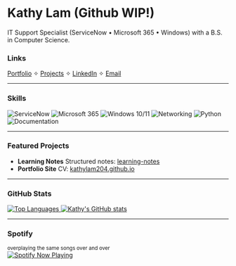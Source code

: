 # Kathy Lam (Github WIP!)

IT Support Specialist (ServiceNow • Microsoft 365 • Windows) with a B.S. in Computer Science.

### Links
[Portfolio](https://kathylam204.github.io) ✧ [Projects](https://github.com/kathylam204/project-listing) ✧ [LinkedIn](https://www.linkedin.com/in/klam204) ✧ [Email](mailto:kathylambusiness@gmail.com)

---

### Skills
![ServiceNow](https://img.shields.io/badge/ServiceNow-ITSM-0f4c81)
![Microsoft 365](https://img.shields.io/badge/Microsoft%20365-Admin-217346)
![Windows 10/11](https://img.shields.io/badge/Windows-10%2F11-0078D4)
![Networking](https://img.shields.io/badge/Networking-DNS%20%7C%20DHCP%20%7C%20VPN-555)
![Python](https://img.shields.io/badge/Python-Utilities-3776AB)
![Documentation](https://img.shields.io/badge/KB-Authoring-795548)
<!--![Active Directory](https://img.shields.io/badge/Active%20Directory-User%20Mgmt-0a66c2)-->
<!--![PowerShell](https://img.shields.io/badge/PowerShell-Scripting-2f74c0)-->
<!--![Azure](https://img.shields.io/badge/Azure-Fundamentals-0078D4)-->
---

### Featured Projects
 <!--
- **PowerShell Automation** — System info collector, mock AD user creation from CSV, folder backup with timestamps.  
`PowerShell • Windows • Automation`  
`powershell-automation` [](link when ready)

- **Windows Troubleshooting KBs** — Outlook sync, printer offline, Wi-Fi issues, MFA/365 fixes; each with steps & commands.  
`Documentation • Support Workflows`  
`windows-troubleshooting` [](link when ready)

- **ServiceNow Case Studies** — Incident vs. request, prioritization, SLA handling, escalation & closure comments (sanitized).  
`ITIL • ITSM • Communication`  
`servicenow-case-studies` [](link when ready)

- **Azure Lab Notes** — Create a VM with Azure CLI/PowerShell, RDP, NSG basics; command outputs included.  
`Azure • IaaS • CLI`  
`azure-lab` [](link when ready)
-->
- **Learning Notes** Structured notes: [learning-notes](https://github.com/kathylam204/learning-notes)
- **Portfolio Site** CV:  [kathylam204.github.io](https://kathylam204.github.io)

---

### GitHub Stats
<a href="https://github.com/kathylam204" align="left"><img src="https://github-readme-stats.vercel.app/api/top-langs/?username=kathylam204&langs_count=10&title_color=0891b2&text_color=ffffff&icon_color=0891b2&bg_color=0c1017&hide_border=true&locale=en&custom_title=Top%20%Languages" alt="Top Languages" />
<a href="https://github.com/kathylam204">
  <img src="https://github-readme-stats.vercel.app/api?username=kathylam204&show_icons=true&count_private=true&bg_color=0c1017&text_color=ffffff&title_color=0891b2&icon_color=0891b2&hide_border=true" alt="Kathy's GitHub stats" />
</a>

---

### Spotify
<sub>overplaying the same songs over and over</sub><br>
<a href="https://spotify-github-profile.kittinanx.com/api/view?uid=cutechibi204&redirect=true">
  <img src="https://spotify-github-profile.kittinanx.com/api/view?uid=cutechibi204&cover_image=true&theme=natemoo-re&show_offline=false&background_color=000000&interchange=true&bar_color=4375ea&bar_color_cover=false" alt="Spotify Now Playing"/>
</a>
